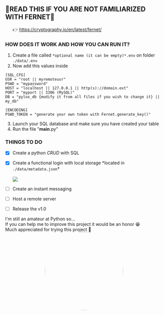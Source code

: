 ## :book:__READ THIS IF YOU ARE NOT FAMILIARIZED WITH FERNET__:book:
&nbsp;&nbsp;&nbsp;&nbsp;&nbsp;&nbsp;:point_right: https://cryptography.io/en/latest/fernet/

### __HOW DOES IT WORK AND HOW YOU CAN RUN IT?__

1. Create a file called ```*optional name (it can be empty)*.env``` on folder ```./data/.env```
2. Now add this values inside
```env dotenv.env
[SQL_CFG]
USR = "root || myremoteusr"
PSWD = "mypassword"
HOST = "localhost || 127.0.0.1 || http(s)://domain.ext"
PORT = "myport || 3306 (MySQL)"
DB = "pylox_db {modify it from all files if you wish to change it} || my_db"

[ENCODING]
PSWD_TOKEN = "generate your own token with Fernet.generate_key()"
```
3. Launch your SQL database and make sure you have created your table
4. Run the file "__main__.py"

### __THINGS TO DO__
- [x] Create a python *CRUD* with SQL
- [x] Create a functional login with local storage \*located in ```./data/metadata.json```\*
<br /><br />
![](https://progress-bar.dev/5/?title=Create%20the%20main%20page)

- [ ] Create an instant messaging
- [ ] Host a remote server
- [ ] Release the v1.0

I'm still an amateur at Python so...<br />
If you can help me to improve this project it would be an honor :grin:<br />
Much appreciated for trying this project :wave:<br />
<img src="https://avatars.githubusercontent.com/u/86871709?v=4"
alt="Picture" width="250" height="250"
style="display:block; margin:0 auto; border-radius:50%" />
